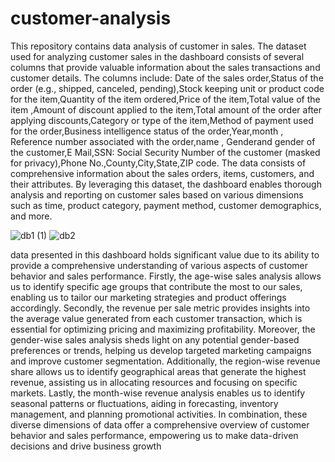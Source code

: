 # customer-analysis
This repository  contains data analysis of customer in sales.
The dataset used for analyzing customer sales in the dashboard consists of several columns that provide 
valuable information about the sales transactions and customer details. The columns include: Date of the sales 
order,Status of the order (e.g., shipped, canceled, pending),Stock keeping unit or product code for the 
item,Quantity of the item ordered,Price of the item,Total value of the item ,Amount of discount applied to the 
item,Total amount of the order after applying discounts,Category or type of the item,Method of payment 
used for the order,Business intelligence status of the order,Year,month , Reference number associated with 
the order,name , Genderand gender of the customer,E Mail,SSN: Social Security Number of the customer 
(masked for privacy),Phone No.,County,City,State,ZIP code.
The data consists of comprehensive information about the sales orders, items, customers, and their attributes. 
By leveraging this dataset, the dashboard enables thorough analysis and reporting on customer sales based on 
various dimensions such as time, product category, payment method, customer demographics, and more.



![db1 (1)](https://github.com/megha-vishwakarma/customer-analysis/assets/70430389/02c4f070-73ef-44f9-8fcf-51b744c1c7a5)
![db2](https://github.com/megha-vishwakarma/customer-analysis/assets/70430389/36e3eca5-c00f-42a9-8a54-1656399537b3)

data presented in this dashboard holds significant value due to its ability to provide a comprehensive 
understanding of various aspects of customer behavior and sales performance. Firstly, the age-wise sales 
analysis allows us to identify specific age groups that contribute the most to our sales, enabling us to tailor 
our marketing strategies and product offerings accordingly. Secondly, the revenue per sale metric provides 
insights into the average value generated from each customer transaction, which is essential for optimizing 
pricing and maximizing profitability. Moreover, the gender-wise sales analysis sheds light on any potential 
gender-based preferences or trends, helping us develop targeted marketing campaigns and improve customer 
segmentation. Additionally, the region-wise revenue share allows us to identify geographical areas that 
generate the highest revenue, assisting us in allocating resources and focusing on specific markets. Lastly, the 
month-wise revenue analysis enables us to identify seasonal patterns or fluctuations, aiding in forecasting, 
inventory management, and planning promotional activities. In combination, these diverse dimensions of 
data offer a comprehensive overview of customer behavior and sales performance, empowering us to make 
data-driven decisions and drive business growth
